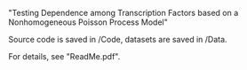 "Testing Dependence among Transcription Factors based on a Nonhomogeneous Poisson Process Model"

Source code is saved in /Code, datasets are saved in /Data.

For details, see "ReadMe.pdf".
